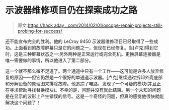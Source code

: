# 示波器维修项目仍在探索成功之路

> 原文:[https://hack aday . com/2014/02/01/oscope-repair-projects-still-probing-for-success/](https://hackaday.com/2014/02/01/oscilloscope-repair-projects-still-probing-for-success/)

还不能宣布完全的胜利。他的 LeCroy 9450 示波器维修项目已经取得了一些成功。上面看到的故障屏幕只是它的问题之一，但现在已经修复。当[卢克]得到它时，这是三种屏幕状态之一:另外两种是正常运行或完全死机。更换屏幕连接器是唯一需要做的事情，所以他进入了第二部分。

这一个就不那么微不足道了。两个通道中只有一个工作——这可能是许多人放弃修复的原因——但它仍然是一个很好的单通道示波器。[卢克]继续通过拆卸外壳底部和分解设备的原理图来排除故障。他追踪了电路，发现了一个可疑的模块(并且正在寻求帮助寻找替换模块)。不幸的是，问题并没有就此结束。另一个未知的问题是在显示的波形上产生错误的信号。这是一个奇怪的问题，但真的感觉他很快就能解决这个问题了！
